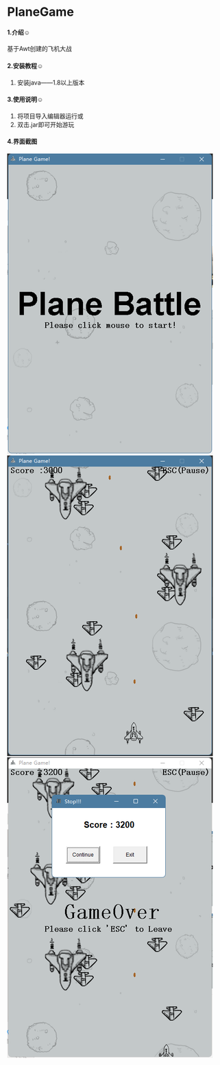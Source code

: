 # PlaneGame

#### 1.介绍☺

基于Awt创建的飞机大战

#### 2.安装教程☺

1.  安装java——1.8以上版本

#### 3.使用说明☺

1. 将项目导入编辑器运行或
2. 双击.jar即可开始游玩

#### 4.界面截图

![](./doc/show1.png)
![](./doc/show2.png)
![](./doc/show3.png)
